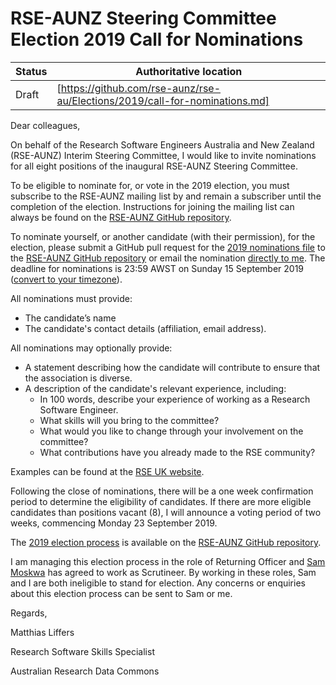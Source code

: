 # RSE-AUNZ Steering Committee Election 2019 Call for Nominations

| Status | Authoritative location |
| --- | --- |
| Draft | [https://github.com/rse-aunz/rse-au/Elections/2019/call-for-nominations.md] |

Dear colleagues,

On behalf of the Research Software Engineers Australia and New Zealand (RSE-AUNZ)
Interim Steering Committee, I would like to invite nominations for all eight
positions of the inaugural RSE-AUNZ Steering Committee.

To be eligible to nominate for, or vote in the 2019 election, you must subscribe
to the RSE-AUNZ mailing list by  and remain a subscriber until the completion of
the election. Instructions for joining the mailing list can always be found on
the [RSE-AUNZ GitHub repository](https://github.com/rse-aunz/rse-au).

To nominate yourself, or another candidate (with their permission), for the
election, please submit a GitHub pull request for the
[2019 nominations file](https://github.com/rse-aunz/rse-au/Elections/2019/nominations.md)
to the [RSE-AUNZ GitHub repository](https://github.com/rse-aunz/rse-au) or email
the nomination [directly to me](mailto:matthias.liffers@ardc.edu.au). The deadline
for nominations is 23:59 AWST on Sunday 15 September 2019 ([convert to your timezone](https://www.timeanddate.com/worldclock/fixedtime.html?continent=australasia&sort=1&p1=196&iso=20190915T2359&msg=RSE-AUNZ%20Nominations%20Deadline)).

All nominations must provide:
* The candidate’s name
* The candidate's contact details (affiliation, email address).

All nominations may optionally provide:
* A statement describing how the candidate will contribute to ensure that the association is diverse.
* A description of the candidate's relevant experience, including:
   * In 100 words, describe your experience of working as a Research Software Engineer.
   * What skills will you bring to the committee?
   * What would you like to change through your involvement on the committee?
   * What contributions have you already made to the RSE community?

Examples can be found at the [RSE UK website](https://rse.ac.uk/conf2017/agm-vote-new-committee-members/).

Following the close of nominations, there will be a one week confirmation period
to determine the eligibility of candidates. If there are more eligible candidates
than positions vacant (8), I will announce a voting period of two weeks, commencing
Monday 23 September 2019.

The [2019 election process](https://github.com/rse-aunz/rse-au/Elections/2019/nominations.md)
is available on the [RSE-AUNZ GitHub repository](https://github.com/rse-aunz/rse-au).

I am managing this election process in the role of Returning Officer and
[Sam Moskwa](mailto:Sam.Moskwa@aero.edu.au) has agreed to work as Scrutineer. By
working in these roles, Sam and I are both ineligible to stand for election.
Any concerns or enquiries about this election process can be sent to Sam or me.

Regards,

Matthias Liffers

Research Software Skills Specialist

Australian Research Data Commons
